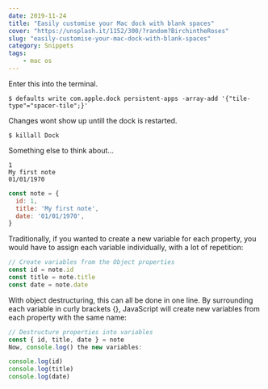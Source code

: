 ```yaml
---
date: 2019-11-24
title: "Easily customise your Mac dock with blank spaces"
cover: "https://unsplash.it/1152/300/?random?BirchintheRoses"
slug: "easily-customise-your-mac-dock-with-blank-spaces"
category: Snippets
tags:
    - mac os
---
```

Enter this into the terminal.
```terminal
$ defaults write com.apple.dock persistent-apps -array-add '{"tile-type"="spacer-tile";}'
```

Changes wont show up untill the dock is restarted.
```terminal
$ killall Dock
```

Something else to think about...
```terminal
1
My first note
01/01/1970
```

```js
const note = {
  id: 1,
  title: 'My first note',
  date: '01/01/1970',
}
```

Traditionally, if you wanted to create a new variable for each property, you would have to assign each variable individually, with a lot of repetition:

```js
// Create variables from the Object properties
const id = note.id
const title = note.title
const date = note.date
```

With object destructuring, this can all be done in one line. By surrounding each variable in curly brackets {}, JavaScript will create new variables from each property with the same name:

```js
// Destructure properties into variables
const { id, title, date } = note
Now, console.log() the new variables:

console.log(id)
console.log(title)
console.log(date)
```